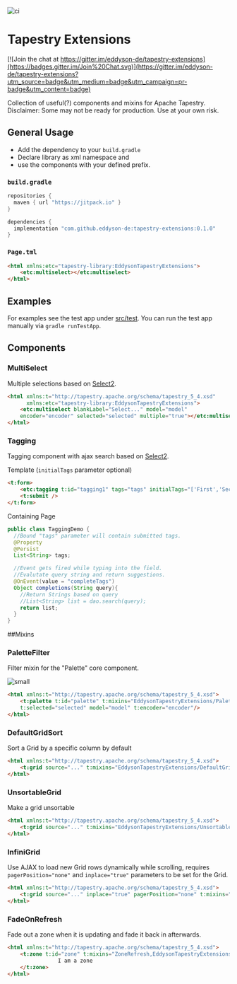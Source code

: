 ![ci](https://github.com/eddyson-de/tapestry-extensions/actions/workflows/main.yml/badge.svg)

# Tapestry Extensions

[![Join the chat at https://gitter.im/eddyson-de/tapestry-extensions](https://badges.gitter.im/Join%20Chat.svg)](https://gitter.im/eddyson-de/tapestry-extensions?utm_source=badge&utm_medium=badge&utm_campaign=pr-badge&utm_content=badge)

Collection of useful(?) components and mixins for Apache Tapestry.
Disclaimer: Some may not be ready for production. Use at your own risk.


## General Usage
* Add the dependency to your `build.gradle`
* Declare library as xml namespace and
* use the components with your defined prefix.

### `build.gradle`
```groovy
repositories {
  maven { url "https://jitpack.io" }
}

dependencies {
  implementation "com.github.eddyson-de:tapestry-extensions:0.1.0"
}
```
### `Page.tml`
```html
<html xmlns:etc="tapestry-library:EddysonTapestryExtensions">
    <etc:multiselect></etc:multiselect>
</html>
```

## Examples
For examples see the test app under [src/test](https://github.com/eddyson-de/tapestry-extensions/tree/master/src/test).
You can run the test app manually via `gradle runTestApp`.

## Components

### MultiSelect

Multiple selections based on [Select2](https://select2.github.io/).

```html
<html xmlns:t="http://tapestry.apache.org/schema/tapestry_5_4.xsd"
      xmlns:etc="tapestry-library:EddysonTapestryExtensions">
    <etc:multiselect blankLabel="Select..." model="model" 
    encoder="encoder" selected="selected" multiple="true"></etc:multiselect>
</html>
```

### Tagging

Tagging component with ajax search based on [Select2](https://select2.github.io/).

Template (`initialTags` parameter optional)
```html
<t:form>
	<etc:tagging t:id="tagging1" tags="tags" initialTags="['First','Second']" ></etc:tagging>
	<t:submit />
</t:form>
```

Containing Page
```java
public class TaggingDemo {
  //Bound "tags" parameter will contain submitted tags.
  @Property
  @Persist
  List<String> tags;

  //Event gets fired while typing into the field.
  //Evalutate query string and return suggestions.
  @OnEvent(value = "completeTags")
  Object completions(String query){
    //Return Strings based on query
    //List<String> list = dao.search(query);
    return list;
  }
}
```

##Mixins

### PaletteFilter

Filter mixin for the "Palette" core component.

![small](https://cloud.githubusercontent.com/assets/5182212/9811523/1bd3f4f0-5878-11e5-80f5-7d02e22c6d63.gif)

```html
<html xmlns:t="http://tapestry.apache.org/schema/tapestry_5_4.xsd">
    <t:palette t:id="palette" t:mixins="EddysonTapestryExtensions/PaletteFilter" 
    t:selected="selected" model="model" t:encoder="encoder"/>
</html>
```

### DefaultGridSort

Sort a Grid by a specific column by default

```html
<html xmlns:t="http://tapestry.apache.org/schema/tapestry_5_4.xsd">
    <t:grid source="..." t:mixins="EddysonTapestryExtensions/DefaultGridSort" DefaultGridSort.sortColumn="firstName" DefaultGridSort.sortOrder="ascending"/>
</html>
```

### UnsortableGrid

Make a grid unsortable

```html
<html xmlns:t="http://tapestry.apache.org/schema/tapestry_5_4.xsd">
    <t:grid source="..." t:mixins="EddysonTapestryExtensions/UnsortableGrid" />
</html>
```

### InfiniGrid

Use AJAX to load new Grid rows dynamically while scrolling, requires `pagerPosition="none"` and `inplace="true"` parameters to be set for the Grid.


```html
<html xmlns:t="http://tapestry.apache.org/schema/tapestry_5_4.xsd">
    <t:grid source="..." inplace="true" pagerPosition="none" t:mixins="EddysonTapestryExtensions/InfiniGrid" />
</html>
```

### FadeOnRefresh

Fade out a zone when it is updating and fade it back in afterwards.


```html
<html xmlns:t="http://tapestry.apache.org/schema/tapestry_5_4.xsd">
    <t:zone t:id="zone" t:mixins="ZoneRefresh,EddysonTapestryExtensions/FadeOnRefresh" ZoneRefresh.period="2" >
				I am a zone
    </t:zone>
</html>
```
